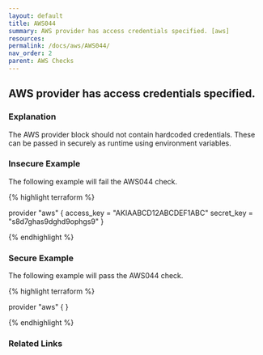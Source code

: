```yaml
---
layout: default
title: AWS044
summary: AWS provider has access credentials specified. [aws] 
resources: 
permalink: /docs/aws/AWS044/
nav_order: 2
parent: AWS Checks
---
```


## AWS provider has access credentials specified.

### Explanation


The AWS provider block should not contain hardcoded credentials. These can be passed in securely as runtime using environment variables.



### Insecure Example

The following example will fail the AWS044 check.

{% highlight terraform %}

provider "aws" {
  access_key = "AKIAABCD12ABCDEF1ABC"
  secret_key = "s8d7ghas9dghd9ophgs9"
}

{% endhighlight %}



### Secure Example

The following example will pass the AWS044 check.

{% highlight terraform %}

provider "aws" {
}

{% endhighlight %}


### Related Links



